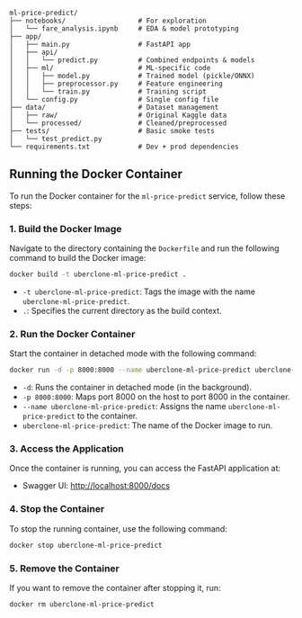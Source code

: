```text
ml-price-predict/
├── notebooks/                  # For exploration
│   └── fare_analysis.ipynb     # EDA & model prototyping
├── app/
│   ├── main.py                 # FastAPI app
│   ├── api/
│   │   └── predict.py          # Combined endpoints & models
│   ├── ml/                     # ML-specific code
│   │   ├── model.py            # Trained model (pickle/ONNX)
│   │   ├── preprocessor.py     # Feature engineering
│   │   └── train.py            # Training script
│   └── config.py               # Single config file
├── data/                       # Dataset management
│   ├── raw/                    # Original Kaggle data
│   └── processed/              # Cleaned/preprocessed
├── tests/                      # Basic smoke tests
│   └── test_predict.py
└── requirements.txt            # Dev + prod dependencies

```

## Running the Docker Container

To run the Docker container for the `ml-price-predict` service, follow these steps:

### 1. Build the Docker Image
Navigate to the directory containing the `Dockerfile` and run the following command to build the Docker image:
```bash
docker build -t uberclone-ml-price-predict .
```
- `-t uberclone-ml-price-predict`: Tags the image with the name `uberclone-ml-price-predict`.
- `.`: Specifies the current directory as the build context.

### 2. Run the Docker Container
Start the container in detached mode with the following command:
```bash
docker run -d -p 8000:8000 --name uberclone-ml-price-predict uberclone-ml-price-predict
```
- `-d`: Runs the container in detached mode (in the background).
- `-p 8000:8000`: Maps port 8000 on the host to port 8000 in the container.
- `--name uberclone-ml-price-predict`: Assigns the name `uberclone-ml-price-predict` to the container.
- `uberclone-ml-price-predict`: The name of the Docker image to run.

### 3. Access the Application
Once the container is running, you can access the FastAPI application at:
- Swagger UI: [http://localhost:8000/docs](http://localhost:8000/docs)

### 4. Stop the Container
To stop the running container, use the following command:
```bash
docker stop uberclone-ml-price-predict
```

### 5. Remove the Container
If you want to remove the container after stopping it, run:
```bash
docker rm uberclone-ml-price-predict
```